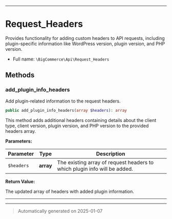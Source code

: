 ***

# Request_Headers

Provides functionality for adding custom headers to API requests, including plugin-specific
information like WordPress version, plugin version, and PHP version.



* Full name: `\BigCommerce\Api\Request_Headers`




## Methods


### add_plugin_info_headers

Add plugin-related information to the request headers.

```php
public add_plugin_info_headers(array $headers): array
```

This method adds additional headers containing details about the client type, client version,
plugin version, and PHP version to the provided headers array.






**Parameters:**

| Parameter | Type | Description |
|-----------|------|-------------|
| `$headers` | **array** | The existing array of request headers to which plugin info will be added. |


**Return Value:**

The updated array of headers with added plugin information.




***


***
> Automatically generated on 2025-01-07
